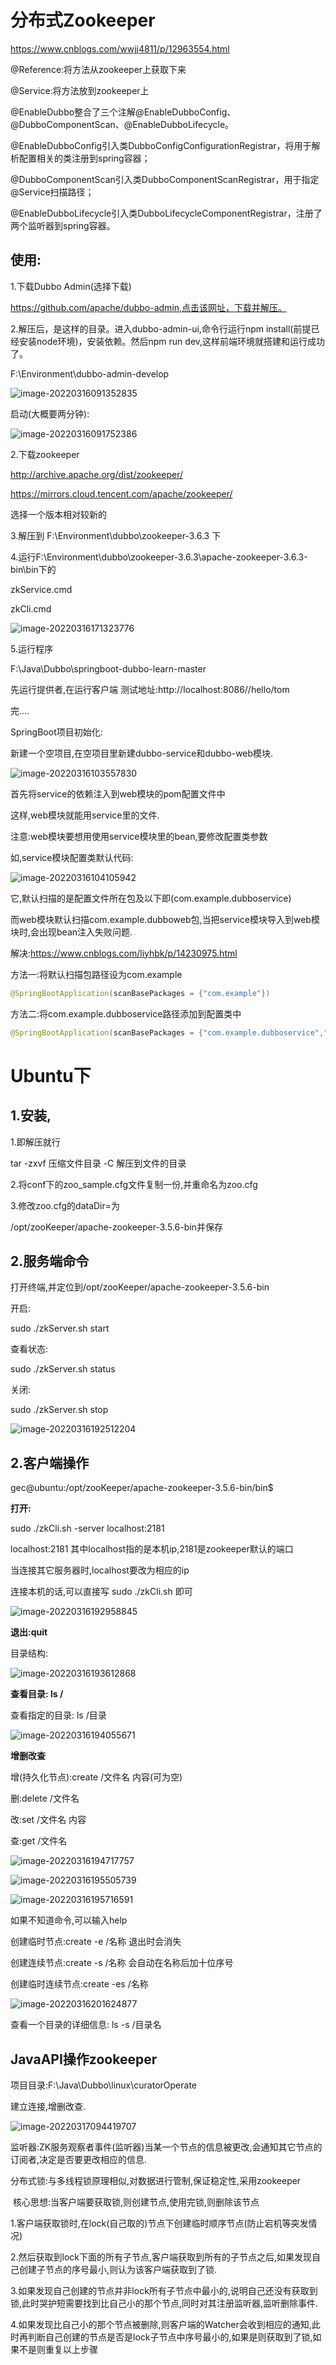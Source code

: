 # 分布式Zookeeper

https://www.cnblogs.com/wwjj4811/p/12963554.html

@Reference:将方法从zookeeper上获取下来

@Service:将方法放到zookeeper上

@EnableDubbo整合了三个注解@EnableDubboConfig、@DubboComponentScan、@EnableDubboLifecycle。

​	@EnableDubboConfig引入类DubboConfigConfigurationRegistrar，将用于解析配置相关的类注册到spring容器；

​	@DubboComponentScan引入类DubboComponentScanRegistrar，用于指定@Service扫描路径；

​	@EnableDubboLifecycle引入类DubboLifecycleComponentRegistrar，注册了两个监听器到spring容器。


## 使用:

1.下载Dubbo Admin(选择下载)

https://github.com/apache/dubbo-admin,点击该网址，下载并解压。

2.解压后，是这样的目录。进入dubbo-admin-ui,命令行运行npm install(前提已经安装node环境)，安装依赖。然后npm run dev,这样前端环境就搭建和运行成功了。

F:\Environment\dubbo-admin-develop

![image-20220316091352835](G:\Document\mdNote\Typora\image-20220316091352835.png)

启动(大概要两分钟):

![image-20220316091752386](G:\Document\mdNote\Typora\image-20220316091752386.png)



2.下载zookeeper

http://archive.apache.org/dist/zookeeper/

https://mirrors.cloud.tencent.com/apache/zookeeper/

选择一个版本相对较新的

3.解压到 F:\Environment\dubbo\zookeeper-3.6.3 下

4.运行F:\Environment\dubbo\zookeeper-3.6.3\apache-zookeeper-3.6.3-bin\bin下的

zkService.cmd

zkCli.cmd

![image-20220316171323776](G:\Document\mdNote\Typora\image-20220316171323776.png)



5.运行程序

F:\Java\Dubbo\springboot-dubbo-learn-master

先运行提供者,在运行客户端
测试地址:http://localhost:8086//hello/tom





完....



SpringBoot项目初始化:

新建一个空项目,在空项目里新建dubbo-service和dubbo-web模块.

![image-20220316103557830](G:\Document\mdNote\Typora\image-20220316103557830.png)

首先将service的依赖注入到web模块的pom配置文件中

这样,web模块就能用service里的文件.

注意:web模块要想用使用service模块里的bean,要修改配置类参数

如,service模块配置类默认代码:

![image-20220316104105942](G:\Document\mdNote\Typora\image-20220316104105942.png)

它,默认扫描的是配置文件所在包及以下即(com.example.dubboservice)

而web模块默认扫描com.example.dubboweb包,当把service模块导入到web模块时,会出现bean注入失败问题.

解决:https://www.cnblogs.com/liyhbk/p/14230975.html

方法一:将默认扫描包路径设为com.example

```java
@SpringBootApplication(scanBasePackages = {"com.example"})
```

方法二:将com.example.dubboservice路径添加到配置类中

```java
@SpringBootApplication(scanBasePackages = {"com.example.dubboservice","com.example.dubboweb"})
```

# Ubuntu下

## 1.安装,

1.即解压就行

tar -zxvf 压缩文件目录 -C 解压到文件的目录

2.将conf下的zoo_sample.cfg文件复制一份,并重命名为zoo.cfg

3.修改zoo.cfg的dataDir=为

/opt/zooKeeper/apache-zookeeper-3.5.6-bin并保存

## 2.服务端命令

打开终端,并定位到/opt/zooKeeper/apache-zookeeper-3.5.6-bin

开启:

sudo ./zkServer.sh start

查看状态:

sudo ./zkServer.sh status

关闭:

sudo ./zkServer.sh stop

![image-20220316192512204](G:\Document\mdNote\Typora\image-20220316192512204.png)

## 2.客户端操作

gec@ubuntu:/opt/zooKeeper/apache-zookeeper-3.5.6-bin/bin$ 

**打开:**

sudo ./zkCli.sh -server localhost:2181

localhost:2181 其中localhost指的是本机ip,2181是zookeeper默认的端口

当连接其它服务器时,localhost要改为相应的ip

连接本机的话,可以直接写 sudo ./zkCli.sh 即可 

![image-20220316192958845](G:\Document\mdNote\Typora\image-20220316192958845.png)

**退出:quit**

目录结构:

![image-20220316193612868](G:\Document\mdNote\Typora\image-20220316193612868.png)

**查看目录: ls /**

查看指定的目录: ls /目录

![image-20220316194055671](G:\Document\mdNote\Typora\image-20220316194055671.png)

**增删改查**



增(持久化节点):create /文件名 内容(可为空)

删:delete /文件名

改:set /文件名 内容

查:get /文件名

![image-20220316194717757](G:\Document\mdNote\Typora\image-20220316194717757.png)

![image-20220316195505739](G:\Document\mdNote\Typora\image-20220316195505739.png)

![image-20220316195716591](G:\Document\mdNote\Typora\image-20220316195716591.png)

如果不知道命令,可以输入help

创建临时节点:create -e /名称 退出时会消失

创建连续节点:create -s /名称  会自动在名称后加十位序号

创建临时连续节点:create -es /名称

![image-20220316201624877](G:\Document\mdNote\Typora\image-20220316201624877.png)





查看一个目录的详细信息: ls -s /目录名





















## JavaAPI操作zookeeper

项目目录:F:\Java\Dubbo\linux\curatorOperate

建立连接,增删改查.

![image-20220317094419707](G:\Document\mdNote\Typora\image-20220317094419707.png)

监听器:ZK服务观察者事件(监听器)当某一个节点的信息被更改,会通知其它节点的订阅者,决定是否要更改相应的信息.

分布式锁:与多线程锁原理相似,对数据进行管制,保证稳定性,采用zookeeper

​		核心思想:当客户端要获取锁,则创建节点,使用完锁,则删除该节点

​			1.客户端获取锁时,在lock(自己取的)节点下创建临时顺序节点(防止宕机等突发情况)

​			2.然后获取到lock下面的所有子节点,客户端获取到所有的子节点之后,如果发现自己创建子节点的序号最小,则认为该客户端获取到了锁.

​			3.如果发现自己创建的节点并非lock所有子节点中最小的,说明自己还没有获取到锁,此时哭护短需要找到比自己小的那个节点,同时对其注册监听器,监听删除事件.

​			4.如果发现比自己小的那个节点被删除,则客户端的Watcher会收到相应的通知,此时再判断自己创建的节点是否是lock子节点中序号最小的,如果是则获取到了锁,如果不是则重复以上步骤

